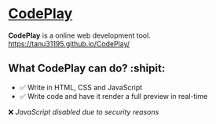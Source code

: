 # [CodePlay](https://tanu31195.github.io/CodePlay/)

**CodePlay** is a online web development tool.
https://tanu31195.github.io/CodePlay/

## What **CodePlay** can do? :shipit:
- :white_check_mark: Write in HTML, CSS and JavaScript
- :white_check_mark: Write code and have it render a full preview in real-time

:x: *JavaScript disabled due to security reasons*
